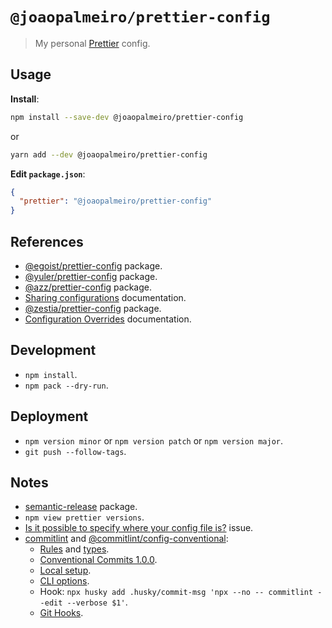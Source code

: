 # `@joaopalmeiro/prettier-config`

> My personal [Prettier](https://prettier.io) config.

## Usage

**Install**:

```bash
npm install --save-dev @joaopalmeiro/prettier-config
```

or

```bash
yarn add --dev @joaopalmeiro/prettier-config
```

**Edit `package.json`**:

```json
{
  "prettier": "@joaopalmeiro/prettier-config"
}
```

## References

- [@egoist/prettier-config](https://github.com/egoist/prettier-config) package.
- [@yuler/prettier-config](https://github.com/yuler/prettier-config) package.
- [@azz/prettier-config](https://github.com/azz/prettier-config) package.
- [Sharing configurations](https://prettier.io/docs/en/configuration.html#sharing-configurations) documentation.
- [@zestia/prettier-config](https://github.com/zestia/prettier-config) package.
- [Configuration Overrides](https://prettier.io/docs/en/configuration.html#configuration-overrides) documentation.

## Development

- `npm install`.
- `npm pack --dry-run`.

## Deployment

- `npm version minor` or `npm version patch` or `npm version major`.
- `git push --follow-tags`.

## Notes

- [semantic-release](https://www.npmjs.com/package/semantic-release) package.
- `npm view prettier versions`.
- [Is it possible to specify where your config file is?](https://github.com/prettier/eslint-plugin-prettier/issues/246#issuecomment-672326840) issue.
- [commitlint](https://github.com/conventional-changelog/commitlint) and [@commitlint/config-conventional](https://github.com/conventional-changelog/commitlint/tree/master/@commitlint/config-conventional):
  - [Rules](https://github.com/conventional-changelog/commitlint/tree/master/@commitlint/config-conventional#rules) and [types](https://commitlint.js.org/#/reference-prompt?id=questions).
  - [Conventional Commits 1.0.0](https://www.conventionalcommits.org/en/v1.0.0/).
  - [Local setup](https://commitlint.js.org/#/guides-local-setup).
  - [CLI options](https://commitlint.js.org/#/reference-cli).
  - Hook: `npx husky add .husky/commit-msg 'npx --no -- commitlint --edit --verbose $1'`.
  - [Git Hooks](https://githooks.com/).
